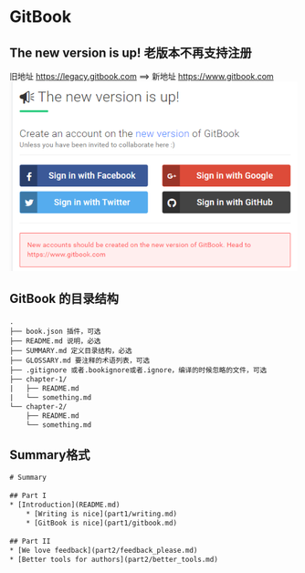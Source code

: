 # GitBook

## The new version is up! 老版本不再支持注册
旧地址 https://legacy.gitbook.com ==> 新地址 https://www.gitbook.com
![gitbook_new_version](/image/gitbook_new_version.png)

## GitBook 的目录结构
```
.
├── book.json 插件，可选
├── README.md 说明，必选
├── SUMMARY.md 定义目录结构，必选
├── GLOSSARY.md 要注释的术语列表，可选
├── .gitignore 或者.bookignore或者.ignore，编译的时候忽略的文件，可选
├── chapter-1/ 
|   ├── README.md
|   └── something.md
└── chapter-2/
    ├── README.md
    └── something.md
```

## Summary格式
```
# Summary

## Part I
* [Introduction](README.md)
    * [Writing is nice](part1/writing.md)
    * [GitBook is nice](part1/gitbook.md)

## Part II
* [We love feedback](part2/feedback_please.md)
* [Better tools for authors](part2/better_tools.md)
```
